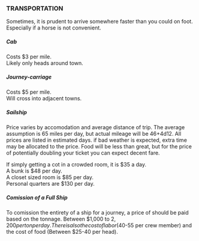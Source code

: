 ### TRANSPORTATION
Sometimes, it is prudent to arrive somewhere faster than you could on foot. Especially if a horse is not convenient.

##### Cab  
Costs $3 per mile.  
Likely only heads around town.

##### Journey-carriage  
Costs $5 per mile.  
Will cross into adjacent towns.

##### Sailship  
Price varies by accomodation and average distance of trip. The average assumption is 65 miles per day, but actual mileage will be 46+4d12. All prices are listed in estimated days. if bad weather is expected, extra time may be allocated to the price. Food will be less than great, but for the price of potentially doubling your ticket you can expect decent fare.

If simply getting a cot in a crowded room, it is $35 a day.  
A bunk is $48 per day.  
A closet sized room is $85 per day.  
Personal quarters are $130 per day.

##### Comission of a Full Ship  
To comission the entirety of a ship for a journey, a price of should be paid based on the tonnage. Between $1,000 to $2,200 per ton per day. There is also the cost of labor ($40-55 per crew member) and the cost of food (Between $25-40 per head).
